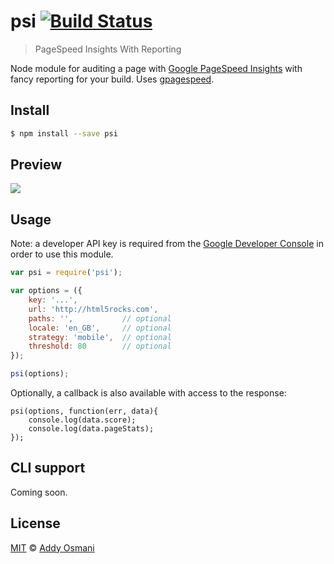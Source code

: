 # psi [![Build Status](https://travis-ci.org/addyosmani/psi.svg?branch=master)](https://travis-ci.org/addyosmani/psi)

> PageSpeed Insights With Reporting

Node module for auditing a page with [Google PageSpeed Insights](https://developers.google.com/speed/docs/insights/v1/getting_started) with fancy reporting for your build. Uses [gpagespeed](https://github.com/zrrrzzt/gpagespeed/).

## Install

```bash
$ npm install --save psi
```

## Preview

<img src="https://camo.githubusercontent.com/b0942adcf4ce21dec89512c6651c0e5ce313eb2b/687474703a2f2f692e696d6775722e636f6d2f676d4944306b7a2e706e67"/>

## Usage

Note: a developer API key is required from the [Google Developer Console](https://console.developers.google.com/) in order to use this module.

```js
var psi = require('psi');

var options = ({
	key: '...',
	url: 'http://html5rocks.com',
	paths: '',           // optional
	locale: 'en_GB',     // optional
	strategy: 'mobile',  // optional
	threshold: 80        // optional
});	

psi(options);
```

Optionally, a callback is also available with access to the response:

```
psi(options, function(err, data){
	console.log(data.score);
	console.log(data.pageStats);
});
```

## CLI support

Coming soon.

## License

[MIT](http://opensource.org/licenses/MIT) © [Addy Osmani](http://addyosmani.com)
